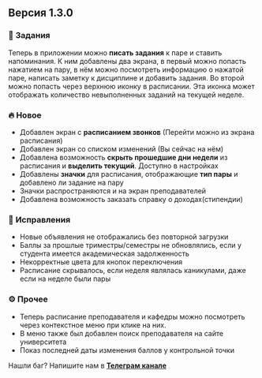 ## **Версия 1.3.0**

### 📝 **Задания**
Теперь в приложении можно **писать задания** к паре и ставить напоминания.
К ним добавлены два экрана, в первый можно попасть нажатием на пару,
в нём можно посмотреть информацию о нажатой паре, написать заметку к дисциплине и добавить задания.
Во второй можно попасть через верхнюю иконку в расписании.
Эта иконка может отображать количество невыполненных заданий на текущей неделе.

### 🔥 **Новое**
- Добавлен экран с **расписанием звонков** (Перейти можно из экрана расписания)
- Добавлен экран со списком изменений (Вы сейчас на нём)
- Добавлена возможность **скрыть прошедшие дни недели** из расписания и **выделить текущий**. Доступно в настройках
- Добавлены **значки** для расписания, отображающие **тип пары** и добавлено ли задание на пару
- Значки распространяются и на экран преподавателей
- Добавлена возможность заказать справку о доходах(стипендии)

### 🐛 **Исправления**
- Новые объявления не отображались без повторной загрузки
- Баллы за прошлые триместры/семестры не обновлялись, если у студента имеется академическая задолженность
- Некорректные цвета для кнопок переключения
- Расписание скрывалось, если неделя являлась каникулами, даже если на неделе были пары

### ⚙️ **Прочее**
- Теперь расписание преподавателя и кафедры можно посмотреть через контекстное меню при клике на них.
- В меню также был добавлен поиск преподавателя на сайте университета
- Показ последней даты изменения баллов у контрольной точки

Нашли баг? Напишите нам в [**Телеграм канале**](https://t.me/etis_mobile)